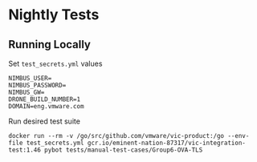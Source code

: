 # Nightly Tests

## Running Locally

Set `test_secrets.yml` values

```
NIMBUS_USER=
NIMBUS_PASSWORD=
NIMBUS_GW=
DRONE_BUILD_NUMBER=1
DOMAIN=eng.vmware.com
```

Run desired test suite

```
docker run --rm -v /go/src/github.com/vmware/vic-product:/go --env-file test_secrets.yml gcr.io/eminent-nation-87317/vic-integration-test:1.46 pybot tests/manual-test-cases/Group6-OVA-TLS
```
